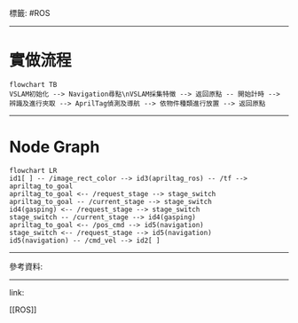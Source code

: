 標籤: #ROS 

---

# 實做流程

```mermaid
flowchart TB
VSLAM初始化 --> Navigation尋點\nVSLAM採集特徵 --> 返回原點 -- 開始計時 --> 辨識及進行夾取 --> AprilTag偵測及導航 --> 依物件種類進行放置 --> 返回原點
```

---

# Node Graph

```mermaid
flowchart LR
id1[ ] -- /image_rect_color --> id3(apriltag_ros) -- /tf --> apriltag_to_goal
apriltag_to_goal <-- /request_stage --> stage_switch
apriltag_to_goal -- /current_stage --> stage_switch
id4(gasping) <-- /request_stage --> stage_switch
stage_switch -- /current_stage --> id4(gasping)
apriltag_to_goal <-- /pos_cmd --> id5(navigation)
stage_switch <-- /request_stage --> id5(navigation)
id5(navigation) -- /cmd_vel --> id2[ ]
```

---

參考資料:



---

link:

[[ROS]]
